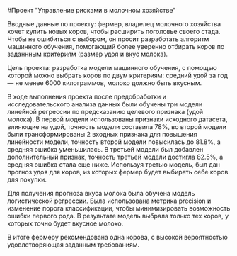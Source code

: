 #Проект "Управление рисками в молочном хозяйстве"

Вводные данные по проекту: фермер, владелец молочного хозяйства хочет купить новых коров, чтобы расширить поголовье своего стада. Чтобы не ошибиться с выбором, он просит разработать алгоритм машинного обучения, помогающий более уверенно отбирать коров по заданнным критериям (размер удоя и вкус молока).

Цель проекта: разработка модели машинного обучения, с помощью которой можно выбрать коров по двум критериям: средний удой за год — не менее 6000 килограммов, молоко должно быть вкусным.

В ходе выполнения проекта после предобработки и исследовательского анализа данных были обучены три модели линейной регрессии по предсказанию целевого признака (удой молока). В первой модели использованы признаки исходного датасета, влияющие на удой, точность модели составила 78%, во второй модели были трансформированы 2 входных признака для повышения линейности модели, точность второй модели повысилась до 81.8%, а средняя ошибка уменьшилась. В третьей модели был добавлен  дополнительный признак, точность третьей модели достигла 82.5%, а средняя ошибка стала еще ниже. Используя третью модель, был дан прогноз удоя для коров, из которых фермер будет выбирать себе коров для покупки.

 Для получения прогноза вкуса молока была обучена модель логистической регрессии. Была использована метрика precision и изменение порога классификации, чтобы минимизировать возможность ошибки первого рода. В результате модель выбрала только тех коров, у которых точно будет вкусное молоко.

В итоге  фермеру рекомендована одна корова, с высокой вероятностью удовлетворяющая заданным требованиям.

